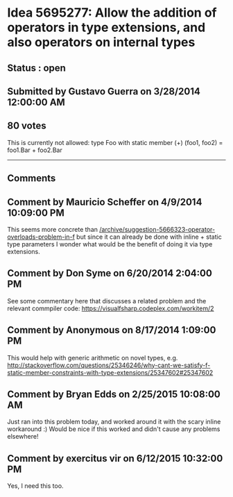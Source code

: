 # Idea 5695277: Allow the addition of operators in type extensions, and also operators on internal types #

## Status : open

## Submitted by Gustavo Guerra on 3/28/2014 12:00:00 AM

## 80 votes

This is currently not allowed:
type Foo with
static member (+) (foo1, foo2) = foo1.Bar + foo2.Bar


------------------------
## Comments


## Comment by Mauricio Scheffer on 4/9/2014 10:09:00 PM
This seems more concrete than [/archive/suggestion-5666323-operator-overloads-problem-in-f](/archive/suggestion-5666323-operator-overloads-problem-in-f.md) but since it can already be done with inline + static type parameters I wonder what would be the benefit of doing it via type extensions.


## Comment by Don Syme on 6/20/2014 2:04:00 PM
See some commentary here that discusses a related problem and the relevant commpiler code: https://visualfsharp.codeplex.com/workitem/2


## Comment by Anonymous on 8/17/2014 1:09:00 PM
This would help with generic arithmetic on novel types, e.g. http://stackoverflow.com/questions/25346246/why-cant-we-satisfy-f-static-member-constraints-with-type-extensions/25347602#25347602


## Comment by Bryan Edds on 2/25/2015 10:08:00 AM
Just ran into this problem today, and worked around it with the scary inline workaround :) Would be nice if this worked and didn't cause any problems elsewhere!


## Comment by exercitus vir on 6/12/2015 10:32:00 PM
Yes, I need this too.

